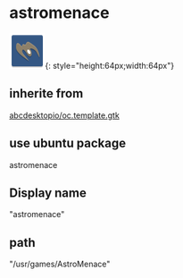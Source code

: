# astromenace
![astromenace.svg](/applications/icons/astromenace.svg){: style="height:64px;width:64px"}
## inherite from
[abcdesktopio/oc.template.gtk](abcdesktopio/oc.template.gtk.md)
## use ubuntu package
astromenace
## Display name
"astromenace"
## path
"/usr/games/AstroMenace"
